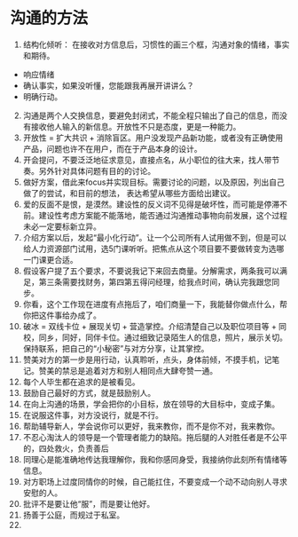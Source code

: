 # 沟通的方法

1. 结构化倾听： 在接收对方信息后，习惯性的画三个框，沟通对象的情绪，事实和期待。
  - 响应情绪
  - 确认事实，如果没听懂，您能跟我再展开讲讲么？
  - 明确行动。

2. 沟通是两个人交换信息，要避免封闭式，不能全程只输出了自己的信息，而没有接收他人输入的新信息。开放性不只是态度，更是一种能力。
3. 开放性 = 扩大共识 + 消除盲区。用户没发现产品新功能，或者没有正确使用产品，问题也许不在用户，而在于产品本身的设计。
4. 开会提问，不要泛泛地征求意见，直接点名，从小职位的往大来，找人带节奏。另外针对具体问题有目的的讨论。
5. 做好方案，借此来focus并实现目标。需要讨论的问题，以及原因，列出自己做了的尝试，和目前的想法， 表达希望从哪些方面给出建议。
6. 爱的反面不是恨，是漠然。建设性的反义词不见得是破坏性，而可能是停滞不前。建设性考虑方案能不能落地，能否通过沟通推动事物向前发展，这个过程未必一定要标新立异。
7. 介绍方案以后，发起“最小化行动”。让一个公司所有人试用做不到，但是可以给人力资源部门试用，选5门课听听。把焦点从这个项目要不要做转变为选哪一门课更合适。
8. 假设客户提了五个要求，不要说我记下来回去商量。分解需求，两条我可以满足，第三条需要找财务，第四第五得问经理，给我点时间，确认完我跟您同步。 
9. 你看，这个工作现在进度有点拖后了，咱们商量一下，我能替你做点什么，帮你把这件事给办成了。
10. 破冰 = 双线卡位 + 展现关切 + 营造掌控。介绍清楚自己以及职位项目等 + 同校，同乡，同好，同伴卡位。通过细致记录陌生人的信息，照片，展示关切。保持联系，把自己的“小秘密”与对方分享，让其掌控。
11. 赞美对方的第一步是用行动，认真聆听，点头，身体前倾，不摸手机，记笔记。赞美的禁忌是追着对方和别人相同点大肆夸赞一通。
12. 每个人毕生都在追求的是被看见。
13. 鼓励自己最好的方式，就是鼓励别人。
14. 在向上沟通的场景，学会把你的小目标，放在领导的大目标中，变成子集。 
15. 在说服这件事，对方没说行，就是不行。
16. 帮助辅导新人，学会说你可以更好，我来教你，而不是你不对，我来教你。
17. 不忍心淘汰人的领导是一个管理者能力的缺陷。拖后腿的人对胜任者是不公平的，四处救火，负责善后
18. 同理心是能准确地传达我理解你，我和你感同身受，我接纳你此刻所有情绪等信息。
19. 对方职场上过度同情你的时候，自己能扛住，不要变成一个动不动向别人寻求安慰的人。
20. 批评不是要让他“服”，而是要让他好。
21. 扬善于公庭，而规过于私室。
22. 

